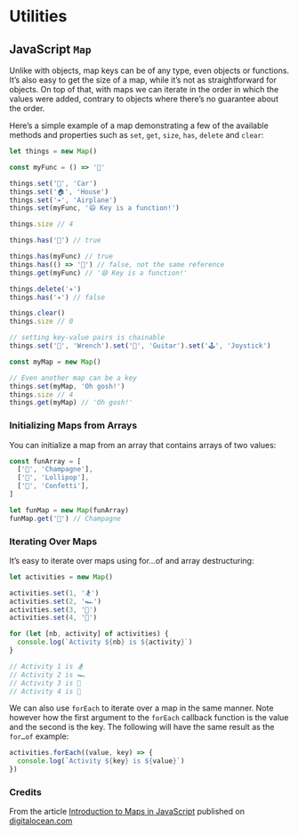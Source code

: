 # Utilities

## JavaScript `Map`

Unlike with objects, map keys can be of any type, even objects or functions. It’s also easy to get the size of a map, while it’s not as straightforward for objects. On top of that, with maps we can iterate in the order in which the values were added, contrary to objects where there’s no guarantee about the order.

Here’s a simple example of a map demonstrating a few of the available methods and properties such as `set`, `get`, `size`, `has`, `delete` and `clear`:

```js
let things = new Map()

const myFunc = () => '🍕'

things.set('🚗', 'Car')
things.set('🏠', 'House')
things.set('✈️', 'Airplane')
things.set(myFunc, '😄 Key is a function!')

things.size // 4

things.has('🚗') // true

things.has(myFunc) // true
things.has(() => '🍕') // false, not the same reference
things.get(myFunc) // '😄 Key is a function!'

things.delete('✈️')
things.has('✈️') // false

things.clear()
things.size // 0

// setting key-value pairs is chainable
things.set('🔧', 'Wrench').set('🎸', 'Guitar').set('🕹', 'Joystick')

const myMap = new Map()

// Even another map can be a key
things.set(myMap, 'Oh gosh!')
things.size // 4
things.get(myMap) // 'Oh gosh!'
```

### Initializing Maps from Arrays

You can initialize a map from an array that contains arrays of two values:

```js
const funArray = [
  ['🍾', 'Champagne'],
  ['🍭', 'Lollipop'],
  ['🎊', 'Confetti'],
]

let funMap = new Map(funArray)
funMap.get('🍾') // Champagne
```

### Iterating Over Maps

It’s easy to iterate over maps using for…of and array destructuring:

```js
let activities = new Map()

activities.set(1, '🏂')
activities.set(2, '🏎')
activities.set(3, '🚣')
activities.set(4, '🤾')

for (let [nb, activity] of activities) {
  console.log(`Activity ${nb} is ${activity}`)
}

// Activity 1 is 🏂
// Activity 2 is 🏎
// Activity 3 is 🚣
// Activity 4 is 🤾
```

We can also use `forEach` to iterate over a map in the same manner. Note however how the first argument to the `forEach` callback function is the value and the second is the key. The following will have the same result as the `for…of` example:

```js
activities.forEach((value, key) => {
  console.log(`Activity ${key} is ${value}`)
})
```

### Credits

From the article [Introduction to Maps in JavaScript](https://www.digitalocean.com/community/tutorials/js-maps-introduction) published on [digitalocean.com](https://www.digitalocean.com)
